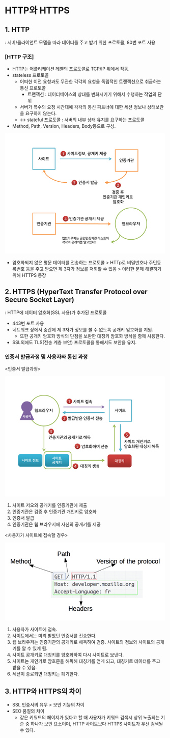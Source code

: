 # HTTP와 HTTPS


## 1. HTTP

: 서버/클라이언트 모델을 따라 데이터를 주고 받기 위한 프로토콜, 80번 포트 사용

### [HTTP 구조]

- HTTP는 어플리케이션 레벨의 프로토콜로 TCP/IP 위에서 작동.
- stateless 프로토콜
    - 어떠한 이전 요청과도 무관한 각각의 요청을 독립적인 트랜잭션으로 취급하는 통신 프로토콜
        - 트랜잭션 : 데이터베이스의 상태를 변화시키기 위해서 수행하는 작업의 단위
    - 서버가 복수의 요청 시간대에 각각의 통신 파트너에 대한 세션 정보나 상태보관을 요구하지 않는다.
    - ↔ stateful 프로토콜 : 서버의 내부 상태 유지를 요구하는 프로토콜
- Method, Path, Version, Headers, Body등으로 구성.

![HTTP1](https://github.com/Butterfly-effect-19/Study_for_Beginner/blob/main/image/http1.png)


- 암호화되지 않은 평문 데이터를 전송하는 프로토콜 > HTTp로 비밀번호나 주민등록번호 등을 주고 받으면 제 3자가 정보를 저회할 수 있음 > 이러한 문제 해결하기 위해 HTTPS 등장

## 2. HTTPS (HyperText Transfer Protocol over Secure Socket Layer)

: HTTP에 데이터 암호화(SSL 사용)가 추가된 프로토콜

- 443번 포트 사용
- 네트워크 상에서 중간에 제 3자가 정보를 볼 수 없도록 공개키 암호화를 지원.
    - 또한 공개키 암호화 방식의 단점을 보완한 대칭키 암호화 방식을 함께 사용한다.
- SSL외에도 TLS(전송 계층 보안) 프로토콜을 통해서도 보안을 유지.

### 인증서 발급과정 및 사용자와 통신 과정

<인증서 발급과정>

![HTTP2](https://github.com/Butterfly-effect-19/Study_for_Beginner/blob/main/image/http2.png)

1. 사이트 저오와 공개키를 인증기관에 제출
2. 인증기관은 검증 후 인증기관 개인키로 암호화 
3. 인증서 발급
4. 인증기관은 웹 브라우저에 자신의 공개키를 제공

<사용자가 사이트에 접속할 경우>

![HTTP3](https://github.com/Butterfly-effect-19/Study_for_Beginner/blob/main/image/http3.png)

1. 사용자가 사이트에 접속.
2. 사이트에서는 미리 받았던 인증서를 전송한다. 
3. 웹 브라우저는 인증기관의 공개키로 해독하여 검증. 사이트의 정보와 사이트의 공개키를 알 수 있게 됨.
4. 사이트 공개키로 대칭키를 암호화하여 다시 사이트로 보낸다. 
5. 사이트는 개인키로 암호문을 해독해 대칭키를 얻게 되고, 대칭키로 데이터를 주고 받을 수 있음.
6. 세션이 종료되면 대칭키는 폐기한다. 

## 3. HTTP와 HTTPS의 차이

- SSL 인증서의 유무 > 보안 기능의 차이
- SEO 품질의 차이
    - 같은 키워드의 페이지가 있다고 할 때 사용자가 키워드 검색시 상위 노출되는 기준 중 하나가 보안 요소이며, HTTP 사이트보다 HTTPS 사이트가 우선 검색될 수 있다.